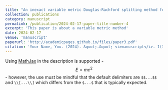 ```yaml
---
title: "An inexact variable metric Douglas-Rachford splitting method for nonconvex optimization"
collection: publications
category: manuscript
permalink: /publication/2024-02-17-paper-title-number-4
excerpt: 'This paper is about a variable metric method'
date: 2024-02-17
venue: 'manuscript'
paperurl: 'http://academicpages.github.io/files/paper3.pdf'
citation: 'Your Name, You. (2024). &quot;.&quot; <i>manuscript</i>. 1(3).'
---
```


Using [MathJax](https://www.mathjax.org/) in the description is supported - $$E=mc^2$$ - however, the use must be mindful that the default delimiters are `$$...$$` and `\\[...\\]` which differs from the `$...$` that is typically expected.
